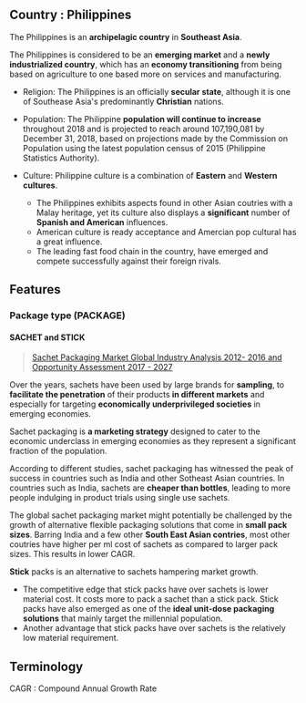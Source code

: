 ## Country : Philippines

The Philippines is an **archipelagic country** in **Southeast Asia**.

The Philippines is considered to be an **emerging market** and a **newly industrialized country**, which has an **economy transitioning** from being based on agriculture to one based more on services and manufacturing.

- Religion: The Philippines is an officially **secular state**, although it  is one of Southease Asia's predominantly **Christian** nations.

- Population: The Philippine **population will continue to increase** throughout 2018 and is projected to reach around 107,190,081 by December 31, 2018, based on projections made by the Commission on Population using the latest population census of 2015 (Philippine Statistics Authority).

- Culture: Philippine culture is a combination of **Eastern** and **Western cultures**. 
  - The Philippines exhibits aspects found in other Asian coutries with a Malay heritage, yet its culture also displays a **significant** number of **Spanish and American** influences.
  - American culture is ready acceptance and Amercian pop cultural has a great influence.
  - The leading fast food chain in the country, have emerged and compete successfully against their foreign rivals.






## Features
### Package type (PACKAGE)

#### SACHET and STICK

> [Sachet Packaging Market Global Industry Analysis 2012- 2016 and Opportunity Assessment 2017 - 2027](<https://www.prnewswire.com/news-releases/sachet-packaging-market-global-industry-analysis-2012--2016-and-opportunity-assessment-2017---2027-300516113.html>)

Over the years, sachets have been used by large brands for **sampling**, to **facilitate the penetration** of their products **in different markets** and especially for targeting **economically underprivileged societies** in emerging economies. 

Sachet packaging is **a marketing strategy** designed to cater to the economic underclass in emerging economies as they represent a significant fraction of the population.

According to different studies, sachet packaging has witnessed the peak of success in countries such as India and other Sotheast Asian countries. In countries such as India, sachets are **cheaper than bottles**, leading to more people indulging in product trials using single use sachets.

The global sachet packaging market might potentially be challenged by the growth of alternative flexible packaging solutions that come in **small pack sizes**. Barring India and a few other **South East Asian contries**, most other coutries have higher per ml cost of sachets as compared to larger pack sizes. This results in lower CAGR.

**Stick** packs is an alternative to sachets hampering market growth.
  - The competitive edge that stick packs have over sachets is lower material cost. It costs more to pack a sachet than a stick pack. Stick packs have also emerged as one of the **ideal unit-dose packaging solutions** that mainly target the millennial population.
  - Another advantage that stick packs have over sachets is the relatively low material requirement.

## Terminology
CAGR : Compound Annual Growth Rate